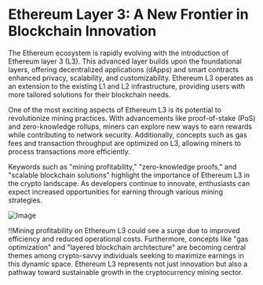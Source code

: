 # Ethereum Layer 3: A New Frontier in Blockchain Innovation

The Ethereum ecosystem is rapidly evolving with the introduction of Ethereum layer 3 (L3). This advanced layer builds upon the foundational layers, offering decentralized applications (dApps) and smart contracts enhanced privacy, scalability, and customizability. Ethereum L3 operates as an extension to the existing L1 and L2 infrastructure, providing users with more tailored solutions for their blockchain needs.

One of the most exciting aspects of Ethereum L3 is its potential to revolutionize mining practices. With advancements like proof-of-stake (PoS) and zero-knowledge rollups, miners can explore new ways to earn rewards while contributing to network security. Additionally, concepts such as gas fees and transaction throughput are optimized on L3, allowing miners to process transactions more efficiently.

Keywords such as "mining profitability," "zero-knowledge proofs," and "scalable blockchain solutions" highlight the importance of Ethereum L3 in the crypto landscape. As developers continue to innovate, enthusiasts can expect increased opportunities for earning through various mining strategies. 

![Image](https://github.com/user-attachments/assets/057c907c-805e-4310-a052-f5031067f3de)

!!Mining profitability on Ethereum L3 could see a surge due to improved efficiency and reduced operational costs. Furthermore, concepts like "gas optimization" and "layered blockchain architecture" are becoming central themes among crypto-savvy individuals seeking to maximize earnings in this dynamic space. Ethereum L3 represents not just innovation but also a pathway toward sustainable growth in the cryptocurrency mining sector.